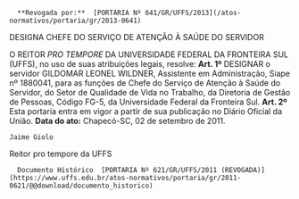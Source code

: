       **Revogada por:**  [PORTARIA Nº 641/GR/UFFS/2013](/atos-normativos/portaria/gr/2013-0641) 

   DESIGNA CHEFE DO SERVIÇO DE ATENÇÃO À SAÚDE DO SERVIDOR  

 O REITOR *PRO TEMPORE*  DA UNIVERSIDADE FEDERAL DA FRONTEIRA SUL (UFFS), no uso de suas atribuições legais, resolve:   **Art. 1º**  DESIGNAR o servidor GILDOMAR LEONEL WILDNER, Assistente em Administração, Siape nº 1880041, para as funções de Chefe do Serviço de Atenção à Saúde do Servidor, do Setor de Qualidade de Vida no Trabalho, da Diretoria de Gestão de Pessoas, Código FG-5, da Universidade Federal da Fronteira Sul.   **Art. 2º**  Esta portaria entra em vigor a partir de sua publicação no Diário Oficial da União.        **Data do ato:** Chapecó-SC, 02 de setembro de 2011.   
 

    Jaime Giolo   
 Reitor pro tempore da UFFS 

      Documento Histórico  [PORTARIA Nº 621/GR/UFFS/2011 (REVOGADA)](https://www.uffs.edu.br/atos-normativos/portaria/gr/2011-0621/@@download/documento_historico)     
      